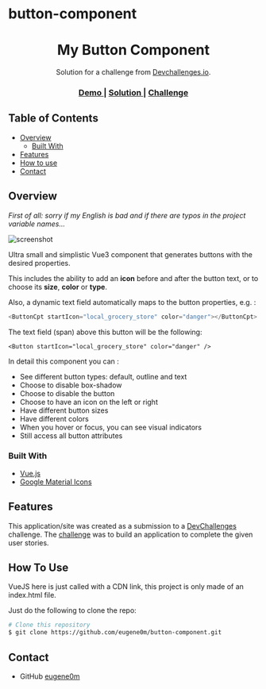 # button-component

<h1 align="center">My Button Component</h1>

<div align="center">
   Solution for a challenge from  <a href="http://devchallenges.io" target="_blank">Devchallenges.io</a>.
</div>

<div align="center">
  <h3>
    <a href="https://eugene0m.github.io/button-component/">
      Demo
    </a>
    <span> | </span>
    <a href="https://github.com/eugene0m/button-component/blob/master/index.html">
      Solution
    </a>
    <span> | </span>
    <a href="https://devchallenges.io/challenges/ohgVTyJCbm5OZyTB2gNY">
      Challenge
    </a>
  </h3>
</div>

<!-- TABLE OF CONTENTS -->

## Table of Contents

- [Overview](#overview)
  - [Built With](#built-with)
- [Features](#features)
- [How to use](#how-to-use)
- [Contact](#contact)

<!-- OVERVIEW -->

## Overview

*First of all: sorry if my English is bad and if there are typos in the project variable names...*

![screenshot](https://i.imgur.com/TfAhsFT.jpg)

Ultra small and simplistic Vue3 component that generates buttons with the desired properties.

This includes the ability to add an **icon** before and after the button text, or to choose its **size**, **color** or **type**.

Also, a dynamic text field automatically maps to the button properties, e.g. : 

```javascript
<ButtonCpt startIcon="local_grocery_store" color="danger"></ButtonCpt>
```

The text field (span) above this button will be the following:

```
<Button startIcon="local_grocery_store" color="danger" />
```

In detail this component you can :

- See different button types: default, outline and text
- Choose to disable box-shadow
- Choose to disable the button
- Choose to have an icon on the left or right
- Have different button sizes
- Have different colors
- When you hover or focus, you can see visual indicators
- Still access all button attributes


### Built With

- [Vue.js](https://vuejs.org/)
- [Google Material Icons](https://google.github.io/material-design-icons/)

## Features

This application/site was created as a submission to a [DevChallenges](https://devchallenges.io/challenges) challenge. The [challenge](https://devchallenges.io/challenges/ohgVTyJCbm5OZyTB2gNY) was to build an application to complete the given user stories.

## How To Use

VueJS here is just called with a CDN link, this project is only made of an index.html file.

Just do the following to clone the repo:

```bash
# Clone this repository
$ git clone https://github.com/eugene0m/button-component.git
```

## Contact

- GitHub [eugene0m](https://github.com/eugene0m)
